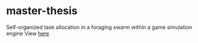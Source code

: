 # master-thesis
Self-organized task allocation in a foraging swarm within a game simulation engine
View [here](https://github.com/Tomeriko96/master-thesis/blob/main/main.pdf)
